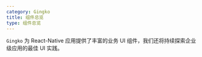 ```yaml
---
category: Gingko
title: 组件总览
type: 组件总览
---
```


`Gingko` 为 React-Native 应用提供了丰富的业务 UI 组件，我们还将持续探索企业级应用的最佳 UI 实践。
